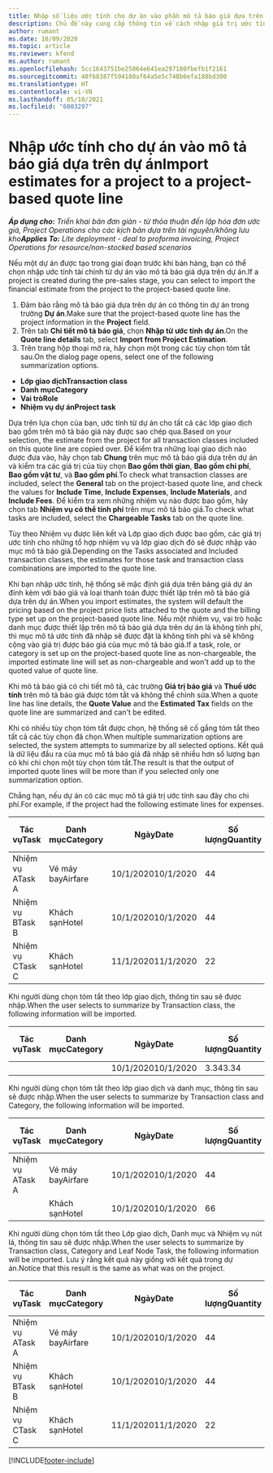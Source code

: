 ```yaml
---
title: Nhập số liệu ước tính cho dự án vào phần mô tả báo giá dựa trên dự án - bản đơn giản
description: Chủ đề này cung cấp thông tin về cách nhập giá trị ước tính từ dự án vào mục mô tả báo giá.
author: rumant
ms.date: 10/09/2020
ms.topic: article
ms.reviewer: kfend
ms.author: rumant
ms.openlocfilehash: 5cc1643751be25864e641ea297180fbefb1f2161
ms.sourcegitcommit: 40f68387f594180af64a5e5c748b6efa188bd300
ms.translationtype: HT
ms.contentlocale: vi-VN
ms.lasthandoff: 05/10/2021
ms.locfileid: "6003297"
---
```

# <a name="import-estimates-for-a-project-to-a-project-based-quote-line"></a><span data-ttu-id="ad991-103">Nhập ước tính cho dự án vào mô tả báo giá dựa trên dự án</span><span class="sxs-lookup"><span data-stu-id="ad991-103">Import estimates for a project to a project-based quote line</span></span> 

<span data-ttu-id="ad991-104">_**Áp dụng cho:** Triển khai bản đơn giản - từ thỏa thuận đến lập hóa đơn ước giá, Project Operations cho các kịch bản dựa trên tài nguyên/không lưu kho_</span><span class="sxs-lookup"><span data-stu-id="ad991-104">_**Applies To:** Lite deployment - deal to proforma invoicing, Project Operations for resource/non-stocked based scenarios_</span></span>

<span data-ttu-id="ad991-105">Nếu một dự án được tạo trong giai đoạn trước khi bán hàng, bạn có thể chọn nhập ước tính tài chính từ dự án vào mô tả báo giá dựa trên dự án.</span><span class="sxs-lookup"><span data-stu-id="ad991-105">If a project is created during the pre-sales stage, you can select to import the financial estimate from the project to the project-based quote line.</span></span>

1. <span data-ttu-id="ad991-106">Đảm bảo rằng mô tả báo giá dựa trên dự án có thông tin dự án trong trường **Dự án**.</span><span class="sxs-lookup"><span data-stu-id="ad991-106">Make sure that the project-based quote line has the project information in the **Project** field.</span></span>
2. <span data-ttu-id="ad991-107">Trên tab **Chi tiết mô tả báo giá**, chọn **Nhập từ ước tính dự án**.</span><span class="sxs-lookup"><span data-stu-id="ad991-107">On the **Quote line details** tab, select **Import from Project Estimation**.</span></span>
3. <span data-ttu-id="ad991-108">Trên trang hộp thoại mở ra, hãy chọn một trong các tùy chọn tóm tắt sau.</span><span class="sxs-lookup"><span data-stu-id="ad991-108">On the dialog page opens, select one of the following summarization options.</span></span>

  - <span data-ttu-id="ad991-109">**Lớp giao dịch**</span><span class="sxs-lookup"><span data-stu-id="ad991-109">**Transaction class**</span></span>
  - <span data-ttu-id="ad991-110">**Danh mục**</span><span class="sxs-lookup"><span data-stu-id="ad991-110">**Category**</span></span>
  - <span data-ttu-id="ad991-111">**Vai trò**</span><span class="sxs-lookup"><span data-stu-id="ad991-111">**Role**</span></span> 
  - <span data-ttu-id="ad991-112">**Nhiệm vụ dự án**</span><span class="sxs-lookup"><span data-stu-id="ad991-112">**Project task**</span></span>

<span data-ttu-id="ad991-113">Dựa trên lựa chọn của bạn, ước tính từ dự án cho tất cả các lớp giao dịch bao gồm trên mô tả báo giá này được sao chép qua.</span><span class="sxs-lookup"><span data-stu-id="ad991-113">Based on your selection, the estimate from the project for all transaction classes included on this quote line are copied over.</span></span> <span data-ttu-id="ad991-114">Để kiểm tra những loại giao dịch nào được đưa vào, hãy chọn tab **Chung** trên mục mô tả báo giá dựa trên dự án và kiểm tra các giá trị của tùy chọn **Bao gồm thời gian**, **Bao gồm chi phí**, **Bao gồm vật tư**, và **Bao gồm phí**.</span><span class="sxs-lookup"><span data-stu-id="ad991-114">To check what transaction classes are included, select the **General** tab on the project-based quote line, and check the values for **Include Time**, **Include Expenses**, **Include Materials**, and **Include Fees**.</span></span>  <span data-ttu-id="ad991-115">Để kiểm tra xem những nhiệm vụ nào được bao gồm, hãy chọn tab **Nhiệm vụ có thể tính phí** trên mục mô tả báo giá.</span><span class="sxs-lookup"><span data-stu-id="ad991-115">To check what tasks are included, select the **Chargeable Tasks** tab on the quote line.</span></span>

<span data-ttu-id="ad991-116">Tùy theo Nhiệm vụ được liên kết và Lớp giao dịch được bao gồm, các giá trị ước tính cho những tổ hợp nhiệm vụ và lớp giao dịch đó sẽ được nhập vào mục mô tả báo giá.</span><span class="sxs-lookup"><span data-stu-id="ad991-116">Depending on the Tasks associated and Included transaction classes, the estimates for those task and transaction class combinations are imported to the quote line.</span></span>

<span data-ttu-id="ad991-117">Khi bạn nhập ước tính, hệ thống sẽ mặc định giá dựa trên bảng giá dự án đính kèm với báo giá và loại thanh toán được thiết lập trên mô tả báo giá dựa trên dự án.</span><span class="sxs-lookup"><span data-stu-id="ad991-117">When you import estimates, the system will default the pricing based on the project price lists attached to the quote and the billing type set up on the project-based quote line.</span></span> <span data-ttu-id="ad991-118">Nếu một nhiệm vụ, vai trò hoặc danh mục được thiết lập trên mô tả báo giá dựa trên dự án là không tính phí, thì mục mô tả ước tính đã nhập sẽ được đặt là không tính phí và sẽ không cộng vào giá trị được báo giá của mục mô tả báo giá.</span><span class="sxs-lookup"><span data-stu-id="ad991-118">If a task, role, or category is set up on the project-based quote line as non-chargeable, the imported estimate line will set as non-chargeable and won't add up to the quoted value of quote line.</span></span>

<span data-ttu-id="ad991-119">Khi mô tả báo giá có chi tiết mô tả, các trường **Giá trị báo giá** và **Thuế ước tính** trên mô tả báo giá được tóm tắt và không thể chỉnh sửa.</span><span class="sxs-lookup"><span data-stu-id="ad991-119">When a quote line has line details, the **Quote Value** and the **Estimated Tax** fields on the quote line are summarized and can't be edited.</span></span>

<span data-ttu-id="ad991-120">Khi có nhiều tùy chọn tóm tắt được chọn, hệ thống sẽ cố gắng tóm tắt theo tất cả các tùy chọn đã chọn.</span><span class="sxs-lookup"><span data-stu-id="ad991-120">When multiple summarization options are selected, the system attempts to summarize by all selected options.</span></span> <span data-ttu-id="ad991-121">Kết quả là dữ liệu đầu ra của mục mô tả báo giá đã nhập sẽ nhiều hơn số lượng bạn có khi chỉ chọn một tùy chọn tóm tắt.</span><span class="sxs-lookup"><span data-stu-id="ad991-121">The result is that the output of imported quote lines will be more than if you selected only one summarization option.</span></span>

<span data-ttu-id="ad991-122">Chẳng hạn, nếu dự án có các mục mô tả giá trị ước tính sau đây cho chi phí.</span><span class="sxs-lookup"><span data-stu-id="ad991-122">For example, if the project had the following estimate lines for expenses.</span></span>

| <span data-ttu-id="ad991-123">Tác vụ</span><span class="sxs-lookup"><span data-stu-id="ad991-123">Task</span></span> | <span data-ttu-id="ad991-124">Danh mục</span><span class="sxs-lookup"><span data-stu-id="ad991-124">Category</span></span> | <span data-ttu-id="ad991-125">Ngày</span><span class="sxs-lookup"><span data-stu-id="ad991-125">Date</span></span> | <span data-ttu-id="ad991-126">Số lượng</span><span class="sxs-lookup"><span data-stu-id="ad991-126">Quantity</span></span> | <span data-ttu-id="ad991-127">Đơn giá</span><span class="sxs-lookup"><span data-stu-id="ad991-127">Unit price</span></span> | <span data-ttu-id="ad991-128">Số lượng</span><span class="sxs-lookup"><span data-stu-id="ad991-128">Amount</span></span> |
| --- | --- | --- | --- | --- | --- |
| <span data-ttu-id="ad991-129">Nhiệm vụ A</span><span class="sxs-lookup"><span data-stu-id="ad991-129">Task A</span></span> | <span data-ttu-id="ad991-130">Vé máy bay</span><span class="sxs-lookup"><span data-stu-id="ad991-130">Airfare</span></span> | <span data-ttu-id="ad991-131">10/1/2020</span><span class="sxs-lookup"><span data-stu-id="ad991-131">10/1/2020</span></span> | <span data-ttu-id="ad991-132">4</span><span class="sxs-lookup"><span data-stu-id="ad991-132">4</span></span> | <span data-ttu-id="ad991-133">400</span><span class="sxs-lookup"><span data-stu-id="ad991-133">400</span></span> | <span data-ttu-id="ad991-134">1600</span><span class="sxs-lookup"><span data-stu-id="ad991-134">1600</span></span> |
| <span data-ttu-id="ad991-135">Nhiệm vụ B</span><span class="sxs-lookup"><span data-stu-id="ad991-135">Task B</span></span> | <span data-ttu-id="ad991-136">Khách sạn</span><span class="sxs-lookup"><span data-stu-id="ad991-136">Hotel</span></span> | <span data-ttu-id="ad991-137">10/1/2020</span><span class="sxs-lookup"><span data-stu-id="ad991-137">10/1/2020</span></span> | <span data-ttu-id="ad991-138">4</span><span class="sxs-lookup"><span data-stu-id="ad991-138">4</span></span> | <span data-ttu-id="ad991-139">200</span><span class="sxs-lookup"><span data-stu-id="ad991-139">200</span></span> | <span data-ttu-id="ad991-140">800</span><span class="sxs-lookup"><span data-stu-id="ad991-140">800</span></span> |
| <span data-ttu-id="ad991-141">Nhiệm vụ C</span><span class="sxs-lookup"><span data-stu-id="ad991-141">Task C</span></span> | <span data-ttu-id="ad991-142">Khách sạn</span><span class="sxs-lookup"><span data-stu-id="ad991-142">Hotel</span></span> | <span data-ttu-id="ad991-143">11/1/2020</span><span class="sxs-lookup"><span data-stu-id="ad991-143">11/1/2020</span></span> | <span data-ttu-id="ad991-144">2</span><span class="sxs-lookup"><span data-stu-id="ad991-144">2</span></span> | <span data-ttu-id="ad991-145">200</span><span class="sxs-lookup"><span data-stu-id="ad991-145">200</span></span> | <span data-ttu-id="ad991-146">400</span><span class="sxs-lookup"><span data-stu-id="ad991-146">400</span></span> |

<span data-ttu-id="ad991-147">Khi người dùng chọn tóm tắt theo lớp giao dịch, thông tin sau sẽ được nhập.</span><span class="sxs-lookup"><span data-stu-id="ad991-147">When the user selects to summarize by Transaction class, the following information will be imported.</span></span>

| <span data-ttu-id="ad991-148">Tác vụ</span><span class="sxs-lookup"><span data-stu-id="ad991-148">Task</span></span> | <span data-ttu-id="ad991-149">Danh mục</span><span class="sxs-lookup"><span data-stu-id="ad991-149">Category</span></span> | <span data-ttu-id="ad991-150">Ngày</span><span class="sxs-lookup"><span data-stu-id="ad991-150">Date</span></span> | <span data-ttu-id="ad991-151">Số lượng</span><span class="sxs-lookup"><span data-stu-id="ad991-151">Quantity</span></span> | <span data-ttu-id="ad991-152">Đơn giá</span><span class="sxs-lookup"><span data-stu-id="ad991-152">Unit price</span></span> | <span data-ttu-id="ad991-153">Số lượng</span><span class="sxs-lookup"><span data-stu-id="ad991-153">Amount</span></span> |
| --- | --- | --- | --- | --- | --- |
|||<span data-ttu-id="ad991-154">10/1/2020</span><span class="sxs-lookup"><span data-stu-id="ad991-154">10/1/2020</span></span> | <span data-ttu-id="ad991-155">3.34</span><span class="sxs-lookup"><span data-stu-id="ad991-155">3.34</span></span> | <span data-ttu-id="ad991-156">840</span><span class="sxs-lookup"><span data-stu-id="ad991-156">840</span></span> | <span data-ttu-id="ad991-157">2800</span><span class="sxs-lookup"><span data-stu-id="ad991-157">2800</span></span> |

<span data-ttu-id="ad991-158">Khi người dùng chọn tóm tắt theo lớp giao dịch và danh mục, thông tin sau sẽ được nhập.</span><span class="sxs-lookup"><span data-stu-id="ad991-158">When the user selects to summarize by Transaction class and Category, the following information will be imported.</span></span>

| <span data-ttu-id="ad991-159">Tác vụ</span><span class="sxs-lookup"><span data-stu-id="ad991-159">Task</span></span> | <span data-ttu-id="ad991-160">Danh mục</span><span class="sxs-lookup"><span data-stu-id="ad991-160">Category</span></span> | <span data-ttu-id="ad991-161">Ngày</span><span class="sxs-lookup"><span data-stu-id="ad991-161">Date</span></span> | <span data-ttu-id="ad991-162">Số lượng</span><span class="sxs-lookup"><span data-stu-id="ad991-162">Quantity</span></span> | <span data-ttu-id="ad991-163">Đơn giá</span><span class="sxs-lookup"><span data-stu-id="ad991-163">Unit price</span></span> | <span data-ttu-id="ad991-164">Số lượng</span><span class="sxs-lookup"><span data-stu-id="ad991-164">Amount</span></span> |
| --- | --- | --- | --- | --- | --- |
| <span data-ttu-id="ad991-165">Nhiệm vụ A</span><span class="sxs-lookup"><span data-stu-id="ad991-165">Task A</span></span> | <span data-ttu-id="ad991-166">Vé máy bay</span><span class="sxs-lookup"><span data-stu-id="ad991-166">Airfare</span></span> | <span data-ttu-id="ad991-167">10/1/2020</span><span class="sxs-lookup"><span data-stu-id="ad991-167">10/1/2020</span></span> | <span data-ttu-id="ad991-168">4</span><span class="sxs-lookup"><span data-stu-id="ad991-168">4</span></span> | <span data-ttu-id="ad991-169">400</span><span class="sxs-lookup"><span data-stu-id="ad991-169">400</span></span> | <span data-ttu-id="ad991-170">1600</span><span class="sxs-lookup"><span data-stu-id="ad991-170">1600</span></span> |
| | <span data-ttu-id="ad991-171">Khách sạn</span><span class="sxs-lookup"><span data-stu-id="ad991-171">Hotel</span></span> | <span data-ttu-id="ad991-172">10/1/2020</span><span class="sxs-lookup"><span data-stu-id="ad991-172">10/1/2020</span></span> | <span data-ttu-id="ad991-173">6</span><span class="sxs-lookup"><span data-stu-id="ad991-173">6</span></span> | <span data-ttu-id="ad991-174">200</span><span class="sxs-lookup"><span data-stu-id="ad991-174">200</span></span> | <span data-ttu-id="ad991-175">1200</span><span class="sxs-lookup"><span data-stu-id="ad991-175">1200</span></span> |

<span data-ttu-id="ad991-176">Khi người dùng chọn tóm tắt theo Lớp giao dịch, Danh mục và Nhiệm vụ nút lá, thông tin sau sẽ được nhập.</span><span class="sxs-lookup"><span data-stu-id="ad991-176">When the user selects to summarize by Transaction class, Category and Leaf Node Task, the following information will be imported.</span></span> <span data-ttu-id="ad991-177">Lưu ý rằng kết quả này giống với kết quả trong dự án.</span><span class="sxs-lookup"><span data-stu-id="ad991-177">Notice that this result is the same as what was on the project.</span></span>

| <span data-ttu-id="ad991-178">Tác vụ</span><span class="sxs-lookup"><span data-stu-id="ad991-178">Task</span></span> | <span data-ttu-id="ad991-179">Danh mục</span><span class="sxs-lookup"><span data-stu-id="ad991-179">Category</span></span> | <span data-ttu-id="ad991-180">Ngày</span><span class="sxs-lookup"><span data-stu-id="ad991-180">Date</span></span> | <span data-ttu-id="ad991-181">Số lượng</span><span class="sxs-lookup"><span data-stu-id="ad991-181">Quantity</span></span> | <span data-ttu-id="ad991-182">Đơn giá</span><span class="sxs-lookup"><span data-stu-id="ad991-182">Unit price</span></span> | <span data-ttu-id="ad991-183">Số lượng</span><span class="sxs-lookup"><span data-stu-id="ad991-183">Amount</span></span> |
| --- | --- | --- | --- | --- | --- |
| <span data-ttu-id="ad991-184">Nhiệm vụ A</span><span class="sxs-lookup"><span data-stu-id="ad991-184">Task A</span></span> | <span data-ttu-id="ad991-185">Vé máy bay</span><span class="sxs-lookup"><span data-stu-id="ad991-185">Airfare</span></span> | <span data-ttu-id="ad991-186">10/1/2020</span><span class="sxs-lookup"><span data-stu-id="ad991-186">10/1/2020</span></span> | <span data-ttu-id="ad991-187">4</span><span class="sxs-lookup"><span data-stu-id="ad991-187">4</span></span> | <span data-ttu-id="ad991-188">400</span><span class="sxs-lookup"><span data-stu-id="ad991-188">400</span></span> | <span data-ttu-id="ad991-189">1600</span><span class="sxs-lookup"><span data-stu-id="ad991-189">1600</span></span> |
| <span data-ttu-id="ad991-190">Nhiệm vụ B</span><span class="sxs-lookup"><span data-stu-id="ad991-190">Task B</span></span> | <span data-ttu-id="ad991-191">Khách sạn</span><span class="sxs-lookup"><span data-stu-id="ad991-191">Hotel</span></span> | <span data-ttu-id="ad991-192">10/1/2020</span><span class="sxs-lookup"><span data-stu-id="ad991-192">10/1/2020</span></span> | <span data-ttu-id="ad991-193">4</span><span class="sxs-lookup"><span data-stu-id="ad991-193">4</span></span> | <span data-ttu-id="ad991-194">200</span><span class="sxs-lookup"><span data-stu-id="ad991-194">200</span></span> | <span data-ttu-id="ad991-195">800</span><span class="sxs-lookup"><span data-stu-id="ad991-195">800</span></span> |
| <span data-ttu-id="ad991-196">Nhiệm vụ C</span><span class="sxs-lookup"><span data-stu-id="ad991-196">Task C</span></span> | <span data-ttu-id="ad991-197">Khách sạn</span><span class="sxs-lookup"><span data-stu-id="ad991-197">Hotel</span></span> | <span data-ttu-id="ad991-198">11/1/2020</span><span class="sxs-lookup"><span data-stu-id="ad991-198">11/1/2020</span></span> | <span data-ttu-id="ad991-199">2</span><span class="sxs-lookup"><span data-stu-id="ad991-199">2</span></span> | <span data-ttu-id="ad991-200">200</span><span class="sxs-lookup"><span data-stu-id="ad991-200">200</span></span> | <span data-ttu-id="ad991-201">400</span><span class="sxs-lookup"><span data-stu-id="ad991-201">400</span></span> |


[!INCLUDE[footer-include](../../includes/footer-banner.md)]
